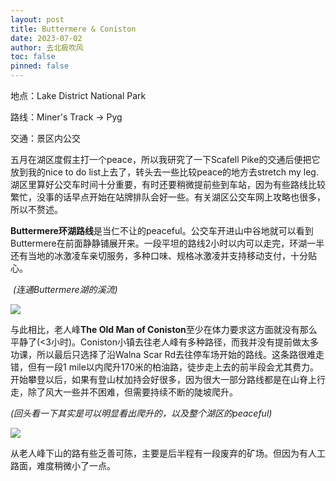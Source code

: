 ```yaml
---
layout: post
title: Buttermere & Coniston
date: 2023-07-02
author: 去北极吹风
toc: false
pinned: false
---
```





地点：Lake District National Park



路线：Miner's Track -> Pyg

交通：景区内公交

五月在湖区度假主打一个peace，所以我研究了一下Scafell Pike的交通后便把它放到我的nice to do list上去了，转头去一些比较peace的地方去stretch my leg. 湖区里算好公交车时间十分重要，有时还要稍微提前些到车站，因为有些路线比较繁忙，没事的话早点开始在站牌排队会好一些。有关湖区公交车网上攻略也很多，所以不赘述。

**Buttermere环湖路线**是当仁不让的peaceful。公交车开进山中谷地就可以看到Buttermere在前面静静铺展开来。一段平坦的路线2小时以内可以走完，环湖一半还有当地的冰激凌车亲切服务，多种口味、规格冰激凌并支持移动支付，十分贴心。

​	*(连通Buttermere湖的溪流)*

![](https://raw.githubusercontent.com/wkm-um/wkm-um.github.io/master/images/lake_1.jpg)

与此相比，老人峰**The Old Man of Coniston**至少在体力要求这方面就没有那么平静了(<3小时)。Coniston小镇去往老人峰有多种路径，而我并没有提前做太多功课，所以最后只选择了沿Walna Scar Rd去往停车场开始的路线。这条路很难走错，但有一段1 mile以内爬升170米的柏油路，徒步走上去的前半段会尤其费力。开始攀登以后，如果有登山杖加持会好很多，因为很大一部分路线都是在山脊上行走，除了风大一些并不困难，但需要持续不断的陡坡爬升。

​	*(回头看一下其实是可以明显看出爬升的，以及整个湖区的peaceful)*

![](https://raw.githubusercontent.com/wkm-um/wkm-um.github.io/master/images/lake_2.jpg)

从老人峰下山的路有些乏善可陈，主要是后半程有一段废弃的矿场。但因为有人工路面，难度稍微小了一点。
